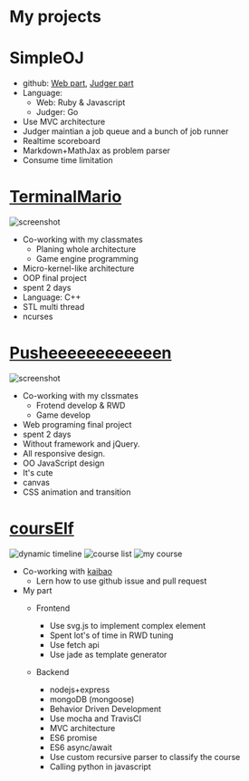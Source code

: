 My projects
===

# SimpleOJ
- github: [Web part](https://github.com/NUKCSIE110/SimpleOj_Web), [Judger part](https://github.com/NUKCSIE110/SimpleOj_Judger)
- Language:
    - Web: Ruby & Javascript
    - Judger: Go
- Use MVC architecture
- Judger maintian a job queue and a bunch of job runner
- Realtime scoreboard
- Markdown+MathJax as problem parser
- Consume time limitation

# [TerminalMario](https://github.com/ifTNT/TerminalMario)
![screenshot](https://i.imgur.com/lTjdOwP.png)
- Co-working with my classmates
    - Planing whole architecture
    - Game engine programming
- Micro-kernel-like architecture
- OOP final project
- spent 2 days
- Language: C++
- STL multi thread
- ncurses

# [Pusheeeeeeeeeeeen](https://github.com/ifTNT/Pusheeeeeeeeeeeen)
![screenshot](https://i.imgur.com/2mXsoPSg.png)
- Co-working with my clssmates
    - Frotend develop & RWD
    - Game develop
- Web programing final project
- spent 2 days
- Without framework and jQuery.
- All responsive design.
- OO JavaScript design
- It's cute
- canvas
- CSS animation and transition

# [coursElf](https://github.com/NUKCSIE110/coursElf)
![dynamic timeline](https://i.imgur.com/ndCbCuA.png)
![course list](https://imgur.dcard.tw/8qdIJQf.jpg)
![my course](https://imgur.dcard.tw/QgdG81A.jpg)
- Co-working with [kaibao](https://github.com/kaibaooo)
    - Lern how to use github issue and pull request
- My part
    - Frontend
        - Use svg.js to implement complex element
        - Spent lot's of time in RWD tuning
        - Use fetch api
        - Use jade as template generator

    - Backend
        - nodejs+express
        - mongoDB (mongoose)
        - Behavior Driven Development
        - Use mocha and TravisCI
        - MVC architecture
        - ES6 promise
        - ES6 async/await
        - Use custom recursive parser to classify the course
        - Calling python in javascript